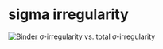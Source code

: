 # sigma irregularity
[![Binder](https://mybinder.org/badge_logo.svg)](https://mybinder.org/v2/gh/kuco23/sigma-irregularity/master)
σ-irregularity vs. total σ-irregularity<br />
